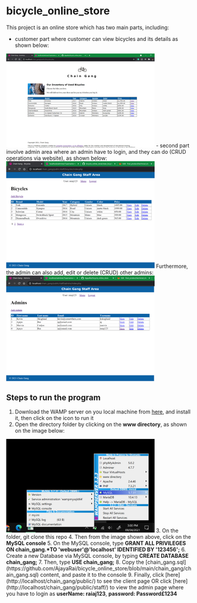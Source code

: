 # bicycle_online_store

This project is an online store which has two main parts, including:
- customer part where customer can view bicycles and its details as shown below:
<img src="https://github.com/AjayaRai/bicycle_online_store/blob/main/images/view_bicycles_user.png" alt="drawing" width="400"/>
- second part involve admin area where an admin have to login, and they can do (CRUD operations via website), as shown below:
<img src="https://github.com/AjayaRai/bicycle_online_store/blob/main/images/view_bicycles_admin.png" alt="drawing" width="400"/>
Furthermore, the admin can also add, edit or delete (CRUD) other admins:
<img src="https://github.com/AjayaRai/bicycle_online_store/blob/main/images/view_admins.png" alt="drawing" width="400"/>

## Steps to run the program
1. Download the WAMP server on you local machine from [here](https://sourceforge.net/projects/wampserver/), and install it, then click on the icon to run it
2. Open the directory folder by clicking on the <b>www directory</b>, as shown on the image below:
<img src="https://github.com/AjayaRai/bicycle_online_store/blob/main/images/mySql_console.png" alt="drawing" width="400"/>
3. On the folder, git clone this repo
4. Then from the image shown above, click on the <b>MySQL console</b>
5. On the MySQL console, type <b>GRANT ALL PRIVILEGES ON chain_gang.*TO 'webuser'@'localhost' IDENTIFIED BY '123456';</b>
6. Create a new Database via MySQL console, by typing <b>CREATE DATABASE chain_gang;</b>
7. Then, type <b>USE chain_gang;</b>
8. Copy the [chain_gang.sql](https://github.com/AjayaRai/bicycle_online_store/blob/main/chain_gang/chain_gang.sql) content, and paste it to the console
9. Finally, click [here](http://localhost/chain_gang/public/) to see the client page OR click [here](http://localhost/chain_gang/public/staff/) to view the admin page where you have to login as <b>userName: raiaj123</b>, <b>password: Password£1234</b>
